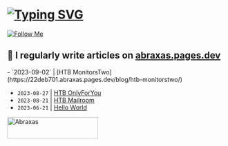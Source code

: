 # [![Typing SVG](https://readme-typing-svg.herokuapp.com?font=Fira+Code&size=30&duration=4000&pause=1000&width=520&lines=Hi+there%2C+I+am+Abraxas+%F0%9F%91%8B)](https://git.io/typing-svg)

[![Follow Me](https://img.shields.io/github/followers/AbraXa5?label=Follow&style=social)](https://github.com/AbraXa5)

<!--
Here are some ideas to get you started:

- 🔭 I’m currently working on ...
- 🌱 I’m currently learning ...
- 👯 I’m looking to collaborate on ...
- 🤔 I’m looking for help with ...
- 💬 Ask me about ...
- 📫 How to reach me: ...
- 😄 Pronouns: ...
- ⚡ Fun fact: ...
-->

## 📝 I regularly write articles on [abraxas.pages.dev](https://abraxas.pages.dev/)

<!-- BLOG-POST-LIST:START -->- `2023-09-02` | [HTB MonitorsTwo](https://22deb701.abraxas.pages.dev/blog/htb-monitorstwo/)  
- `2023-08-27` | [HTB OnlyForYou](https://22deb701.abraxas.pages.dev/blog/20230825-htb-onlyforyou/)  
- `2023-08-21` | [HTB Mailroom](https://22deb701.abraxas.pages.dev/blog/20230821-htb-mailroom/)  
- `2023-06-21` | [Hello World](https://22deb701.abraxas.pages.dev/blog/hello-world/)  
<!-- BLOG-POST-LIST:END -->

<p><a href="https://www.buymeacoffee.com/abr4xa5"> <img align="left" src="https://cdn.buymeacoffee.com/buttons/v2/default-yellow.png" height="50" width="210" alt="Abraxas" /></a></p><br><br
